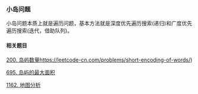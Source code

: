 ### 小岛问题

小岛问题本质上就是遍历问题，基本方法就是深度优先遍历搜索(递归)和广度优先遍历搜索(迭代，借助队列)。



#### 相关题目

[200. 岛屿数量](https://leetcode-cn.com/problems/number-of-islands/)https://leetcode-cn.com/problems/short-encoding-of-words/)

[695. 岛屿的最大面积](https://leetcode-cn.com/problems/max-area-of-island/)

[1162. 地图分析](https://leetcode-cn.com/problems/as-far-from-land-as-possible/)



